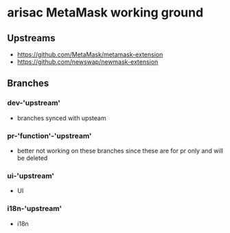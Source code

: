 # arisac MetaMask working ground

## Upstreams

- https://github.com/MetaMask/metamask-extension
- https://github.com/newswap/newmask-extension

## Branches

### dev-'upstream'

- branches synced with upsteam

### pr-'function'-'upstream'

- better not working on these branches since these are for pr only and will be deleted

### ui-'upstream'

- UI

### i18n-'upstream'

- i18n
